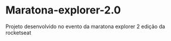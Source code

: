 # Maratona-explorer-2.0

Projeto desenvolvido no evento da maratona explorer 2 edição da rocketseat 
